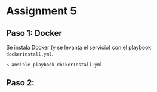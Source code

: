 # Assignment 5
## Paso 1: Docker
Se instala Docker (y se levanta el servicio) con el playbook `dockerInstall.yml`.
```
S ansible-playbook dockerInstall.yml 
```
## Paso 2: 
